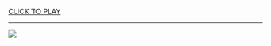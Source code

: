 
<a href="https://premium76.site?title=arcade_games&ref=13M">CLICK TO PLAY</a></h3>
<hr>

<a href="https://premium76.site?title=arcade_games&ref=13M"><img src="https://clearcache.store/games.png"></a>



